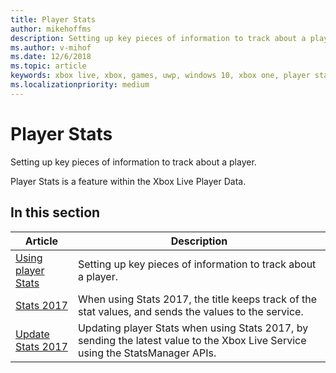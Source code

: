 ```yaml
---
title: Player Stats
author: mikehoffms
description: Setting up key pieces of information to track about a player.
ms.author: v-mihof
ms.date: 12/6/2018
ms.topic: article
keywords: xbox live, xbox, games, uwp, windows 10, xbox one, player stats, leaderboards
ms.localizationpriority: medium
---
```


# Player Stats

Setting up key pieces of information to track about a player.

Player Stats is a feature within the Xbox Live Player Data.


## In this section

| Article | Description |
|---------|-------------|
| [Using player Stats](using-player-stats.md) | Setting up key pieces of information to track about a player. |
| [Stats 2017](stats2017.md) | When using Stats 2017, the title keeps track of the stat values, and sends the values to the service. |
| [Update Stats 2017](player-stats-updating.md) | Updating player Stats when using Stats 2017, by sending the latest value to the Xbox Live Service using the StatsManager APIs. |
